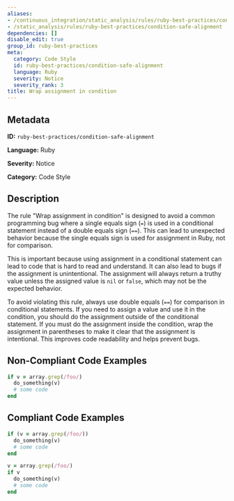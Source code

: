 ```yaml
---
aliases:
- /continuous_integration/static_analysis/rules/ruby-best-practices/condition-safe-alignment
- /static_analysis/rules/ruby-best-practices/condition-safe-alignment
dependencies: []
disable_edit: true
group_id: ruby-best-practices
meta:
  category: Code Style
  id: ruby-best-practices/condition-safe-alignment
  language: Ruby
  severity: Notice
  severity_rank: 3
title: Wrap assignment in condition
---
```

<!--  SOURCED FROM https://github.com/DataDog/datadog-static-analyzer-rule-docs -->


## Metadata
**ID:** `ruby-best-practices/condition-safe-alignment`

**Language:** Ruby

**Severity:** Notice

**Category:** Code Style

## Description
The rule "Wrap assignment in condition" is designed to avoid a common programming bug where a single equals sign (`=`) is used in a conditional statement instead of a double equals sign (`==`). This can lead to unexpected behavior because the single equals sign is used for assignment in Ruby, not for comparison.

This is important because using assignment in a conditional statement can lead to code that is hard to read and understand. It can also lead to bugs if the assignment is unintentional. The assignment will always return a truthy value unless the assigned value is `nil` or `false`, which may not be the expected behavior.

To avoid violating this rule, always use double equals (`==`) for comparison in conditional statements. If you need to assign a value and use it in the condition, you should do the assignment outside of the conditional statement. If you must do the assignment inside the condition, wrap the assignment in parentheses to make it clear that the assignment is intentional. This improves code readability and helps prevent bugs.

## Non-Compliant Code Examples
```ruby
if v = array.grep(/foo/)
  do_something(v)
  # some code
end
```

## Compliant Code Examples
```ruby
if (v = array.grep(/foo/))
  do_something(v)
  # some code
end

v = array.grep(/foo/)
if v
  do_something(v)
  # some code
end
```
